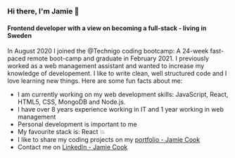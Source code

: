 ### Hi there, I'm Jamie 👋

#### Frontend developer with a view on becoming a full-stack - living in Sweden

In August 2020 I joined the @Technigo coding bootcamp: A 24-week fast-paced remote boot-camp and graduate in February 2021. I previously worked as a web management assistant and wanted to increase my knowledge of developement. I like to write clean, well structured code and I love learning new things. Here are some fun facts about me:

* I am currently working on my web development skills: JavaScript, React, HTML5, CSS, MongoDB and Node.js.
* I have over 8 years experience working in IT and 1 year working in web management 
* Personal development is important to me
* My favourite stack is: React 💥
* I like to share my coding projects on my [portfolio - Jamie Cook](https://jamiecook.netlify.app/)
* Contact me on [LinkedIn - Jamie Cook](https://www.linkedin.com/in/jamiepcook)
<!--
**the-j-curl/the-j-curl** is a ✨ _special_ ✨ repository because its `README.md` (this file) appears on your GitHub profile.

Here are some ideas to get you started:

- 🔭 I’m currently working on my frontend and backend developer skills @Technigo coding bootcamp
- 🌱 Favolurite stack:
- 👯 I’m looking to collaborate on ...
- 🤔 I’m looking for help with ...
- 💬 Ask me about ...
- 📫 Contact me on LinkedIn: https://www.linkedin.com/in/jamiepcook
- 😄 Pronouns: ...
- ⚡ Fun fact: ...
-->
